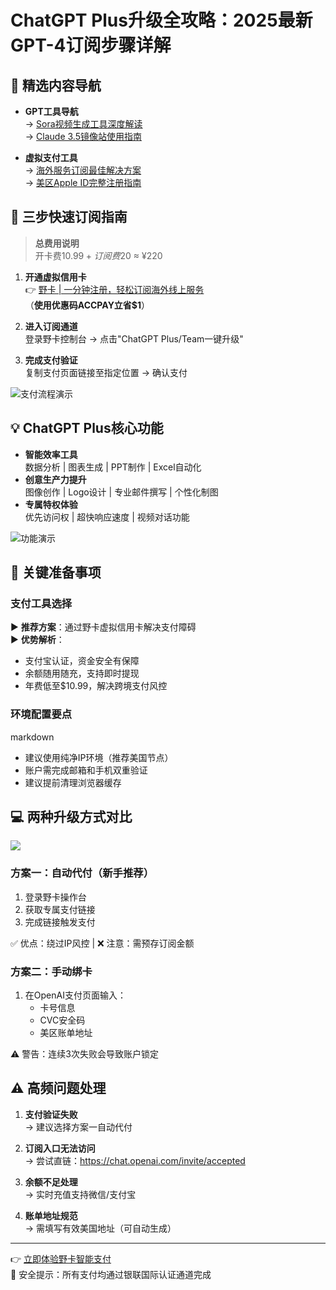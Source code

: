 # ChatGPT Plus升级全攻略：2025最新GPT-4订阅步骤详解

## 📌 精选内容导航
- **GPT工具导航**  
  → [Sora视频生成工具深度解读](https://bbtdd.com/yeka)  
  → [Claude 3.5镜像站使用指南](https://bbtdd.com/yeka)
  
- **虚拟支付工具**  
  → [海外服务订阅最佳解决方案](https://bbtdd.com/yeka)  
  → [美区Apple ID完整注册指南](https://bbtdd.com/yeka)

## 🚀 三步快速订阅指南
> **总费用说明**  
> 开卡费$10.99 + 订阅费$20 ≈ ¥220

1. **开通虚拟信用卡**  
   👉 [野卡 | 一分钟注册，轻松订阅海外线上服务](https://bbtdd.com/yeka)  
   （**使用优惠码ACCPAY立省$1**）

2. **进入订阅通道**  
   登录野卡控制台 → 点击"ChatGPT Plus/Team一键升级"

3. **完成支付验证**  
   复制支付页面链接至指定位置 → 确认支付

![支付流程演示](https://bbtdd.com/wp-content/uploads/img/11493612.webp)

## 💡 ChatGPT Plus核心功能
- **智能效率工具**  
  数据分析 | 图表生成 | PPT制作 | Excel自动化
- **创意生产力提升**  
  图像创作 | Logo设计 | 专业邮件撰写 | 个性化制图
- **专属特权体验**  
  优先访问权 | 超快响应速度 | 视频对话功能

![功能演示](https://bbtdd.com/wp-content/uploads/img/962516390.webp)

## 🔑 关键准备事项
### 支付工具选择
► **推荐方案**：通过野卡虚拟信用卡解决支付障碍  
► **优势解析**：
- 支付宝认证，资金安全有保障
- 余额随用随充，支持即时提现
- 年费低至$10.99，解决跨境支付风控

### 环境配置要点
markdown
- 建议使用纯净IP环境（推荐美国节点）
- 账户需完成邮箱和手机双重验证
- 建议提前清理浏览器缓存


## 💻 两种升级方式对比
![](https://bbtdd.com/wp-content/uploads/img/22772558782143.webp)

### 方案一：自动代付（新手推荐）
1. 登录野卡操作台
2. 获取专属支付链接
3. 完成链接触发支付

✅ 优点：绕过IP风控 | ❌ 注意：需预存订阅金额

### 方案二：手动绑卡
1. 在OpenAI支付页面输入：
   - 卡号信息
   - CVC安全码
   - 美区账单地址
   
⚠️ 警告：连续3次失败会导致账户锁定

## ⚠️ 高频问题处理
1. **支付验证失败**  
   → 建议选择方案一自动代付
   
2. **订阅入口无法访问**  
   → 尝试直链：https://chat.openai.com/invite/accepted 

3. **余额不足处理**  
   → 实时充值支持微信/支付宝

4. **账单地址规范**  
   → 需填写有效美国地址（可自动生成）

---

👉 [立即体验野卡智能支付](https://bbtdd.com/yeka)  
🔐 安全提示：所有支付均通过银联国际认证通道完成